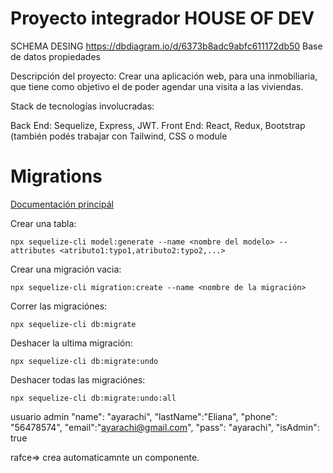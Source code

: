 # Proyecto integrador HOUSE OF DEV

SCHEMA DESING https://dbdiagram.io/d/6373b8adc9abfc611172db50
Base de datos propiedades

Descripción del proyecto:
Crear una aplicación web, para una inmobiliaria, que tiene como objetivo el de poder agendar
una visita a las viviendas.

Stack de tecnologías involucradas:

Back End: Sequelize, Express, JWT.
Front End: React, Redux, Bootstrap (también podés trabajar con Tailwind, CSS o module

# Migrations

[Documentación principál](https://sequelize.org/docs/v6/other-topics/migrations/)

Crear una tabla:

```
npx sequelize-cli model:generate --name <nombre del modelo> --attributes <atributo1:typo1,atributo2:typo2,...>
```

Crear una migración vacia:

```
npx sequelize-cli migration:create --name <nombre de la migración>
```

Correr las migraciónes:

```
npx sequelize-cli db:migrate
```

Deshacer la ultima migración:

```
npx sequelize-cli db:migrate:undo
```

Deshacer todas las migraciónes:

```
npx sequelize-cli db:migrate:undo:all
```
usuario admin
"name": "ayarachi",
  "lastName":"Eliana",
  "phone": "56478574",
  "email":"ayarachi@gmail.com",
  "pass": "ayarachi",
  "isAdmin": true

  rafce=> crea automaticamnte un componente.
  
